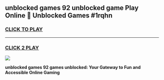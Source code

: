 
## unblocked games 92 unblocked game Play Online 👋 Unblocked Games #1rqhn
<h3>
<a href="https://premium.freeplayer.one?title=unblocked_games_92&ref=21F">CLICK TO PLAY</a></h3>
<hr>

<h3>
<a href="https://premium.freeplayer.one?title=unblocked_games_92&ref=21F">CLICK 2 PLAY</a>
  
</h3>

<a href="https://premium.freeplayer.one?title=unblocked_games_92&ref=21F/"><img src="https://clearcache.store/games.png"></a>


**unblocked games 92 games unblocked: Your Gateway to Fun and Accessible Online Gaming**
